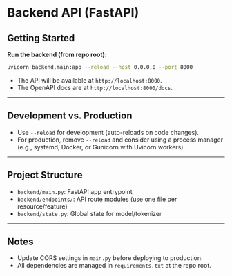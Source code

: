 # Backend API (FastAPI)

## Getting Started

**Run the backend (from repo root):**

```bash
uvicorn backend.main:app --reload --host 0.0.0.0 --port 8000
```

- The API will be available at `http://localhost:8000`.
- The OpenAPI docs are at `http://localhost:8000/docs`.

---

## Development vs. Production
- Use `--reload` for development (auto-reloads on code changes).
- For production, remove `--reload` and consider using a process manager (e.g., systemd, Docker, or Gunicorn with Uvicorn workers).

---

## Project Structure
- `backend/main.py`: FastAPI app entrypoint
- `backend/endpoints/`: API route modules (use one file per resource/feature)
- `backend/state.py`: Global state for model/tokenizer

---

## Notes
- Update CORS settings in `main.py` before deploying to production.
- All dependencies are managed in `requirements.txt` at the repo root.